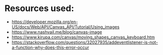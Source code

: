 # Resources used:
- https://developer.mozilla.org/en-US/docs/Web/API/Canvas_API/Tutorial/Using_images
- https://www.nashvail.me/blog/canvas-image
- https://www.kirupa.com/canvas/moving_shapes_canvas_keyboard.htm
- https://stackoverflow.com/questions/32027935/addeventlistener-is-not-a-function-why-does-this-error-occur
